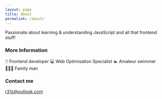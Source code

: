 ```yaml
---
layout: page
title: About
permalink: /about/
---
```


Passionate about learning & understanding JavaScript and all that frontend stuff!

### More Information

🖱️ Frontend developer
💻 Web Optimisation Specialist 
🏊‍ Amateur swimmer 
👨‍👩‍👧 Family man

### Contact me

[r31z@outlook.com](mailto:r31z@outlook.com)
